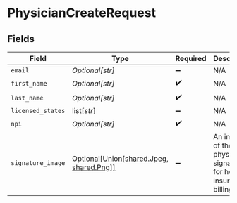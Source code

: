 # PhysicianCreateRequest


## Fields

| Field                                                                                                       | Type                                                                                                        | Required                                                                                                    | Description                                                                                                 |
| ----------------------------------------------------------------------------------------------------------- | ----------------------------------------------------------------------------------------------------------- | ----------------------------------------------------------------------------------------------------------- | ----------------------------------------------------------------------------------------------------------- |
| `email`                                                                                                     | *Optional[str]*                                                                                             | :heavy_minus_sign:                                                                                          | N/A                                                                                                         |
| `first_name`                                                                                                | *Optional[str]*                                                                                             | :heavy_check_mark:                                                                                          | N/A                                                                                                         |
| `last_name`                                                                                                 | *Optional[str]*                                                                                             | :heavy_check_mark:                                                                                          | N/A                                                                                                         |
| `licensed_states`                                                                                           | list[*str*]                                                                                                 | :heavy_minus_sign:                                                                                          | N/A                                                                                                         |
| `npi`                                                                                                       | *Optional[str]*                                                                                             | :heavy_check_mark:                                                                                          | N/A                                                                                                         |
| `signature_image`                                                                                           | [Optional[Union[shared.Jpeg, shared.Png]]](undefined/models/shared/physiciancreaterequestsignatureimage.md) | :heavy_minus_sign:                                                                                          | An image of the physician signature for health insurance billing                                            |